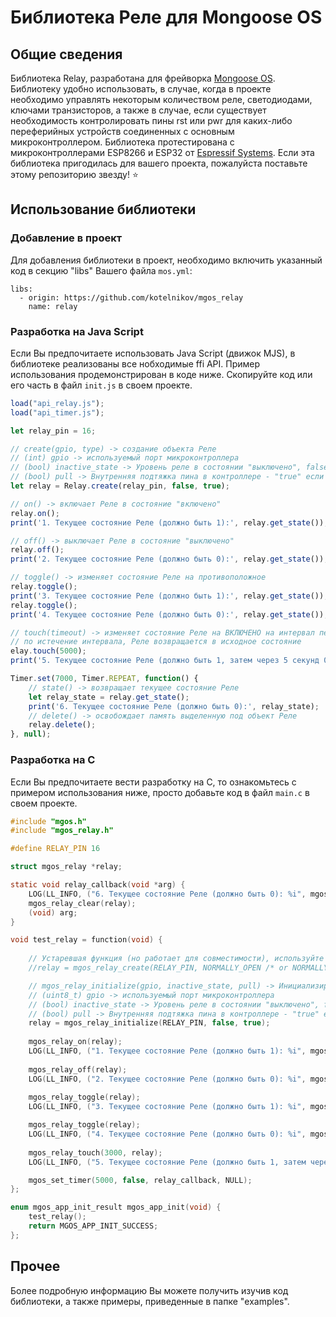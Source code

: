 # Библиотека Реле для Mongoose OS

## Общие сведения
Библиотека Relay, разработана для фрейворка [Mongoose OS](https://mongoose-os.com/). Библиотеку удобно использовать, в случае, когда в проекте необходимо управлять некоторым количеством реле, светодиодами, ключами транзисторов, а также в случае, если существует необходимость контролировать пины rst или pwr для каких-либо переферийных устройств соединенных с основным микроконтроллером. Библиотека протестирована с микроконтроллерами ESP8266 и ESP32 от [Espressif Systems](https://www.espressif.com/). Если эта библиотека пригодилась для вашего проекта, пожалуйста поставьте этому репозиторию звезду! ⭐

## Использование библиотеки
### Добавление в проект
Для добавления библиотеки в проект, необходимо включить указанный код в секцию "libs" Вашего файла ```mos.yml```:
```
libs:
  - origin: https://github.com/kotelnikov/mgos_relay
    name: relay
```

### Разработка на Java Script
Если Вы предпочитаете использовать Java Script (движок MJS), в библиотеке реализованы все нобходимые ffi API. Пример использования продемонстрирован в коде ниже. Скопируйте код или его часть в файл ```init.js``` в своем проекте.

```js
load("api_relay.js");
load("api_timer.js");

let relay_pin = 16;

// create(gpio, type) -> создание объекта Реле
// (int) gpio -> используемый порт микроконтроллера
// (bool) inactive_state -> Уровень реле в состоянии "выключено", false - Низкий(-) или true - Высокий(+)
// (bool) pull -> Внутренняя подтяжка пина в контроллере - "true" если требуется или "false" если не требуется
let relay = Relay.create(relay_pin, false, true);

// on() -> включает Реле в состояние "включено"
relay.on();
print('1. Текущее состояние Реле (должно быть 1):', relay.get_state());

// off() -> выключает Реле в состояние "выключено"
relay.off();
print('2. Текущее состояние Реле (должно быть 0):', relay.get_state());

// toggle() -> изменяет состояние Реле на противоположное
relay.toggle();
print('3. Текущее состояние Реле (должно быть 1):', relay.get_state());
relay.toggle();
print('4. Текущее состояние Реле (должно быть 0):', relay.get_state());

// touch(timeout) -> изменяет состояние Реле на ВКЛЮЧЕНО на интервал переданный в функцию (в миллисекундах)
// по истечение интервала, Реле возвращается в исходное состояние
elay.touch(5000);
print('5. Текущее состояние Реле (должно быть 1, затем через 5 секунд 0):', relay.get_state());

Timer.set(7000, Timer.REPEAT, function() {
    // state() -> возвращает текущее состояние Реле
    let relay_state = relay.get_state();
    print('6. Текущее состояние Реле (должно быть 0):', relay_state);
    // delete() -> освобождает память выделенную под объект Реле
    relay.delete();
}, null);

```

### Разработка на C
Если  Вы предпочитаете вести разработку на C, то ознакомьтесь с примером использования ниже, просто добавьте код в файл ```main.c``` в своем проекте.

```c
#include "mgos.h"
#include "mgos_relay.h"

#define RELAY_PIN 16

struct mgos_relay *relay;

static void relay_callback(void *arg) {
    LOG(LL_INFO, ("6. Текущее состояние Реле (должно быть 0): %i", mgos_relay_get_state(relay)));
    mgos_relay_clear(relay);
    (void) arg;
}

void test_relay = function(void) {
    
    // Устаревшая функция (но работает для совместимости), используйте mgos_relay_initialize()
    //relay = mgos_relay_create(RELAY_PIN, NORMALLY_OPEN /* or NORMALLY_CLOSED */);

    // mgos_relay_initialize(gpio, inactive_state, pull) -> Инициализирует реле и задает начальное состояние
    // (uint8_t) gpio -> используемый порт микроконтроллера
    // (bool) inactive_state -> Уровень реле в состоянии "выключено", false - Низкий(-) или true - Высокий(+)
    // (bool) pull -> Внутренняя подтяжка пина в контроллере - "true" если требуется или "false" если не требуется
    relay = mgos_relay_initialize(RELAY_PIN, false, true);
    
    mgos_relay_on(relay);
    LOG(LL_INFO, ("1. Текущее состояние Реле (должно быть 1): %i", mgos_relay_get_state(relay)));
    
    mgos_relay_off(relay);
    LOG(LL_INFO, ("2. Текущее состояние Реле (должно быть 0): %i", mgos_relay_get_state(relay)));
    
    mgos_relay_toggle(relay);
    LOG(LL_INFO, ("3. Текущее состояние Реле (должно быть 1): %i", mgos_relay_get_state(relay)));

    mgos_relay_toggle(relay);
    LOG(LL_INFO, ("4. Текущее состояние Реле (должно быть 0): %i", mgos_relay_get_state(relay)));
    
    mgos_relay_touch(3000, relay);
    LOG(LL_INFO, ("5. Текущее состояние Реле (должно быть 1, затем через 5 секунд 0): %i", mgos_relay_get_state(relay)));

    mgos_set_timer(5000, false, relay_callback, NULL);
};

enum mgos_app_init_result mgos_app_init(void) {
    test_relay();
    return MGOS_APP_INIT_SUCCESS;
};
```

## Прочее
Более подробную информацию Вы можете получить изучив код библиотеки, а также примеры, приведенные в папке "examples".